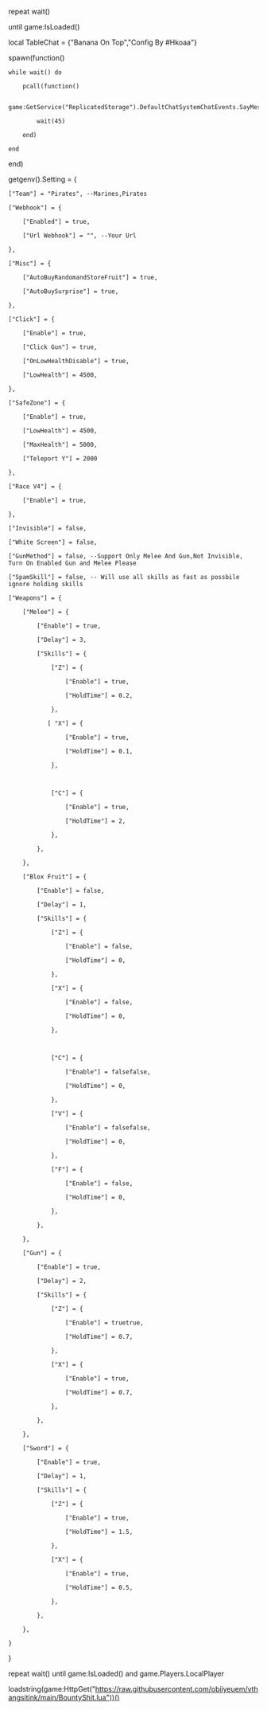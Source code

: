 repeat wait()

until game:IsLoaded()

local TableChat = {"Banana On Top","Config By #Hkoaa"}

spawn(function()

    while wait() do 

        pcall(function()

            game:GetService("ReplicatedStorage").DefaultChatSystemChatEvents.SayMessageRequest:FireServer(TableChat[math.random(1,#TableChat)],"All")

            wait(45)

        end)

    end

end)

getgenv().Setting = {

    ["Team"] = "Pirates", --Marines,Pirates

    ["Webhook"] = {

        ["Enabled"] = true,

        ["Url Webhook"] = "", --Your Url

    },

    ["Misc"] = {

        ["AutoBuyRandomandStoreFruit"] = true,

        ["AutoBuySurprise"] = true,

    },

    ["Click"] = {

        ["Enable"] = true,

        ["Click Gun"] = true,

        ["OnLowHealthDisable"] = true,

        ["LowHealth"] = 4500,

    },

    ["SafeZone"] = {

        ["Enable"] = true,

        ["LowHealth"] = 4500,

        ["MaxHealth"] = 5000,

        ["Teleport Y"] = 2000

    },

    ["Race V4"] = {

        ["Enable"] = true,

    },

    ["Invisible"] = false,

    ["White Screen"] = false,

    ["GunMethod"] = false, --Support Only Melee And Gun,Not Invisible, Turn On Enabled Gun and Melee Please

    ["SpamSkill"] = false, -- Will use all skills as fast as possbile ignore holding skills

    ["Weapons"] = {

        ["Melee"] = {

            ["Enable"] = true,

            ["Delay"] = 3,

            ["Skills"] = {

                ["Z"] = {

                    ["Enable"] = true,

                    ["HoldTime"] = 0.2,

                },

               [ "X"] = {

                    ["Enable"] = true,

                    ["HoldTime"] = 0.1,

                },

 

                ["C"] = {

                    ["Enable"] = true,

                    ["HoldTime"] = 2,

                },

            },

        },

        ["Blox Fruit"] = {

            ["Enable"] = false,

            ["Delay"] = 1,

            ["Skills"] = {

                ["Z"] = {

                    ["Enable"] = false,

                    ["HoldTime"] = 0,

                },

                ["X"] = {

                    ["Enable"] = false,

                    ["HoldTime"] = 0,

                },

 

                ["C"] = {

                    ["Enable"] = falsefalse,

                    ["HoldTime"] = 0,

                },

                ["V"] = {

                    ["Enable"] = falsefalse,

                    ["HoldTime"] = 0,

                },

                ["F"] = {

                    ["Enable"] = false,

                    ["HoldTime"] = 0,

                },

            },

        },

        ["Gun"] = {

            ["Enable"] = true,

            ["Delay"] = 2,

            ["Skills"] = {

                ["Z"] = {

                    ["Enable"] = truetrue,

                    ["HoldTime"] = 0.7,

                },

                ["X"] = {

                    ["Enable"] = true,

                    ["HoldTime"] = 0.7,

                },

            },

        },

        ["Sword"] = {

            ["Enable"] = true,

            ["Delay"] = 1,

            ["Skills"] = {

                ["Z"] = {

                    ["Enable"] = true,

                    ["HoldTime"] = 1.5,

                },

                ["X"] = {

                    ["Enable"] = true,

                    ["HoldTime"] = 0.5,

                },

            },

        },

    }

}

repeat wait() until game:IsLoaded() and game.Players.LocalPlayer

loadstring(game:HttpGet("https://raw.githubusercontent.com/obiiyeuem/vthangsitink/main/BountyShit.lua"))()
